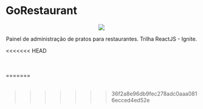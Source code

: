 <h1> GoRestaurant</h1>

<p align="center"  > 
  <img src="https://user-images.githubusercontent.com/48728541/111930208-1d3a8000-8a97-11eb-8c5e-0639af2e98da.png" /> 
</p>

<p align="center">
  Painel de administração de pratos para restaurantes. Trilha ReactJS - Ignite.
</p>

<<<<<<< HEAD

</br>
</br>
=======
</br>
</br>


>>>>>>> 36f2a8e96db9fec278adc0aaa0816ecced4ed52e
